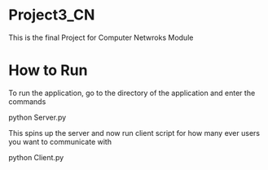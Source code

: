 # Project3_CN 
This is the final Project for Computer Netwroks Module 

# How to Run
To run the application, go to the directory of the application and enter the commands

python Server.py

This spins up the server and now run client script for how many ever users you want to communicate with

python Client.py
